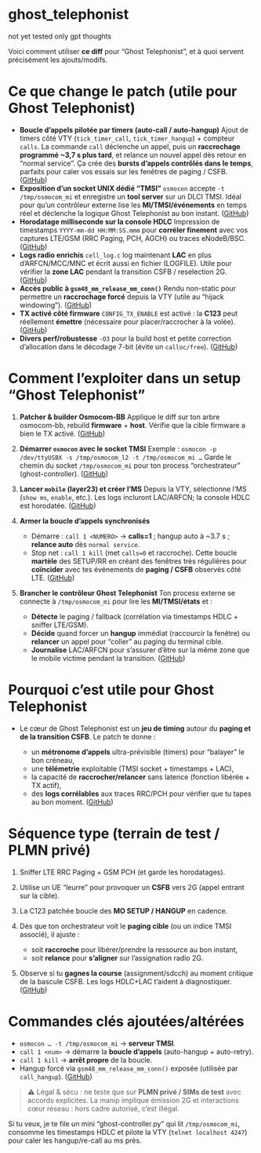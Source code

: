 # ghost_telephonist
not yet tested only gpt thoughts

Voici comment utiliser **ce diff** pour “Ghost Telephonist”, et à quoi servent précisément les ajouts/modifs.

# Ce que change le patch (utile pour Ghost Telephonist)

* **Boucle d’appels pilotée par timers (auto-call / auto-hangup)**
  Ajout de timers côté VTY (`tick_timer_call`, `tick_timer_hangup`) + compteur `calls`. La commande `call` déclenche un appel, puis un **raccrochage programmé \~3,7 s plus tard**, et relance un nouvel appel dès retour en “normal service”. Ça crée des **bursts d’appels contrôlés dans le temps**, parfaits pour caler vos essais sur les fenêtres de paging / CSFB. ([GitHub][1])
* **Exposition d’un socket UNIX dédié “TMSI”**
  `osmocon` accepte `-t /tmp/osmocom_mi` et enregistre un **tool server** sur un DLCI TMSI. Idéal pour qu’un contrôleur externe lise les **MI/TMSI/événements** en temps réel et déclenche la logique Ghost Telephonist au bon instant. ([GitHub][1])
* **Horodatage milliseconde sur la console HDLC**
  Impression de timestamps `YYYY-mm-dd HH:MM:SS.mmm` pour **corréler finement** avec vos captures LTE/GSM (RRC Paging, PCH, AGCH) ou traces eNodeB/BSC. ([GitHub][1])
* **Logs radio enrichis**
  `cell_log.c` log maintenant **LAC** en plus d’ARFCN/MCC/MNC et écrit aussi en fichier (LOGFILE). Utile pour vérifier la **zone LAC** pendant la transition CSFB / reselection 2G. ([GitHub][1])
* **Accès public à `gsm48_mm_release_mm_conn()`**
  Rendu non-static pour permettre un **raccrochage forcé** depuis la VTY (utile au “hijack windowing”). ([GitHub][1])
* **TX activé côté firmware**
  `CONFIG_TX_ENABLE` est activé : la **C123** peut réellement **émettre** (nécessaire pour placer/raccrocher à la volée). ([GitHub][1])
* **Divers perf/robustesse**
  `-O3` pour la build host et petite correction d’allocation dans le décodage 7-bit (évite un `calloc/free`). ([GitHub][1])

# Comment l’exploiter dans un setup “Ghost Telephonist”

1. **Patcher & builder Osmocom-BB**
   Applique le diff sur ton arbre osmocom-bb, rebuild **firmware** + **host**. Vérifie que la cible firmware a bien le TX activé. ([GitHub][1])
2. **Démarrer `osmocon` avec le socket TMSI**
   Exemple : `osmocon -p /dev/ttyUSBX -s /tmp/osmocom_l2 -t /tmp/osmocom_mi …`
   Garde le chemin du socket `/tmp/osmocom_mi` pour ton process “orchestrateur” (ghost-controller). ([GitHub][1])
3. **Lancer `mobile` (layer23) et créer l’MS**
   Depuis la VTY, sélectionne l’MS (`show ms`, `enable`, etc.). Les logs incluront LAC/ARFCN; la console HDLC est horodatée. ([GitHub][1])
4. **Armer la boucle d’appels synchronisés**

   * Démarre : `call 1 <NUMERO>` → **calls=1** ; hangup auto à \~3.7 s ; **relance auto** dès `normal service`.
   * Stop net : `call 1 kill` (met `calls=0` et raccroche).
     Cette boucle **martèle** des SETUP/RR en créant des fenêtres très régulières pour **coïncider** avec tes événements de **paging / CSFB** observés côté LTE. ([GitHub][1])
5. **Brancher le contrôleur Ghost Telephonist**
   Ton process externe se connecte à `/tmp/osmocom_mi` pour lire les **MI/TMSI/états** et :

   * **Détecte** le paging / fallback (corrélation via timestamps HDLC + sniffer LTE/GSM).
   * **Décide** quand forcer un **hangup** immédiat (raccourcir la fenêtre) ou **relancer** un appel pour “coller” au paging du terminal cible.
   * **Journalise** LAC/ARFCN pour s’assurer d’être sur la même zone que le mobile victime pendant la transition. ([GitHub][1])

# Pourquoi c’est utile pour Ghost Telephonist

* Le cœur de Ghost Telephonist est un **jeu de timing** autour du **paging et de la transition CSFB**. Le patch te donne :

  * un **métronome d’appels** ultra-prévisible (timers) pour “balayer” le bon créneau,
  * une **télémetrie** exploitable (TMSI socket + timestamps + LAC),
  * la capacité de **raccrocher/relancer** sans latence (fonction libérée + TX actif),
  * des **logs corrélables** aux traces RRC/PCH pour vérifier que tu tapes au bon moment. ([GitHub][1])

# Séquence type (terrain de test / PLMN privé)

1. Sniffer LTE RRC Paging + GSM PCH (et garde les horodatages).
2. Utilise un UE “leurre” pour provoquer un **CSFB** vers 2G (appel entrant sur la cible).
3. La C123 patchée boucle des **MO SETUP / HANGUP** en cadence.
4. Dès que ton orchestrateur voit le **paging cible** (ou un indice TMSI associé), il ajuste :

   * soit **raccroche** pour libérer/prendre la ressource au bon instant,
   * soit **relance** pour **s’aligner** sur l’assignation radio 2G.
5. Observe si tu **gagnes la course** (assignment/sdcch) au moment critique de la bascule CSFB. Les logs HDLC+LAC t’aident à diagnostiquer. ([GitHub][1])

# Commandes clés ajoutées/altérées

* `osmocon … -t /tmp/osmocom_mi` → **serveur TMSI**.
* `call 1 <num>` → démarre la **boucle d’appels** (auto-hangup + auto-retry).
* `call 1 kill` → **arrêt propre** de la boucle.
* Hangup forcé via `gsm48_mm_release_mm_conn()` exposée (utilisée par `call_hangup`). ([GitHub][1])

> ⚠️ Légal & sécu : ne teste que sur **PLMN privé / SIMs de test** avec accords explicites. La manip implique émission 2G et interactions cœur réseau : hors cadre autorisé, c’est illégal.

Si tu veux, je te file un mini “ghost-controller.py” qui lit `/tmp/osmocom_mi`, consomme les timestamps HDLC et pilote la VTY (`telnet localhost 4247`) pour caler les hangup/re-call au ms près.

[1]: https://raw.githubusercontent.com/bbaranoff/plmn-research/refs/heads/master/projects/pagfun/fun_with_paging_4f0acac4c1fa538082f54cb14bef0841aa9c8abb.diff "raw.githubusercontent.com"
